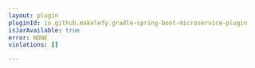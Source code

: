 ```yaml
---
layout: plugin
pluginId: io.github.makelefy.gradle-spring-boot-microservice-plugin
isJarAvailable: true
error: NONE
violations: []

---
```


